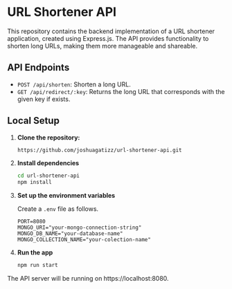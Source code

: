 # URL Shortener API

This repository contains the backend implementation of a URL shortener application, created using Express.js. The API provides functionality to shorten long URLs, making them more manageable and shareable.

## API Endpoints
* `POST /api/shorten`: Shorten a long URL.
* `GET /api/redirect/:key`: Returns the long URL that corresponds with the given key if exists.

## Local Setup

1. **Clone the repository:**

   ```bash
   https://github.com/joshuagatizz/url-shortener-api.git
   ```
2. **Install dependencies**
    ```bash
   cd url-shortener-api
   npm install
    ```
3. **Set up the environment variables**
    
    Create a `.env` file as follows.
    ```plain
    PORT=8080
    MONGO_URI="your-mongo-connection-string"
    MONGO_DB_NAME="your-database-name"
    MONGO_COLLECTION_NAME="your-colection-name"
   ```
4. **Run the app**
    ```bash
   npm run start
   ```

The API server will be running on https://localhost:8080.